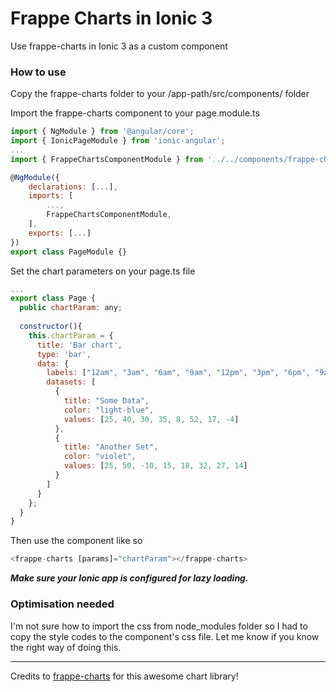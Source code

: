 # Frappe Charts in Ionic 3
Use frappe-charts in Ionic 3 as a custom component

### How to use
Copy the frappe-charts folder to your /app-path/src/components/ folder

Import the frappe-charts component to your page.module.ts
```javascript
import { NgModule } from '@angular/core';
import { IonicPageModule } from 'ionic-angular';
...
import { FrappeChartsComponentModule } from '../../components/frappe-charts/frappe-charts.module';

@NgModule({
	declarations: [...],
	imports: [
		...,
		FrappeChartsComponentModule,
	],
	exports: [...]
})
export class PageModule {}
```

Set the chart parameters on your page.ts file
```javascript
...
export class Page {
  public chartParam: any;
  
  constructor(){
    this.chartParam = {
      title: 'Bar chart',
      type: 'bar',
      data: {
        labels: ["12am", "3am", "6am", "9am", "12pm", "3pm", "6pm", "9am"],
        datasets: [
          {
            title: "Some Data",
            color: "light-blue",
            values: [25, 40, 30, 35, 8, 52, 17, -4]
          },
          {
            title: "Another Set",
            color: "violet",
            values: [25, 50, -10, 15, 18, 32, 27, 14]
          }
        ]
      }
    };
  }
}
```

Then use the component like so
```javascript
<frappe-charts [params]="chartParam"></frappe-charts>
```

**_Make sure your Ionic app is configured for lazy loading._**

### Optimisation needed
I'm not sure how to import the css from node_modules folder so I had to copy the style codes to the component's css file. Let me know if you know the right way of doing this.


---
Credits to [frappe-charts](https://github.com/frappe/charts) for this awesome chart library!


